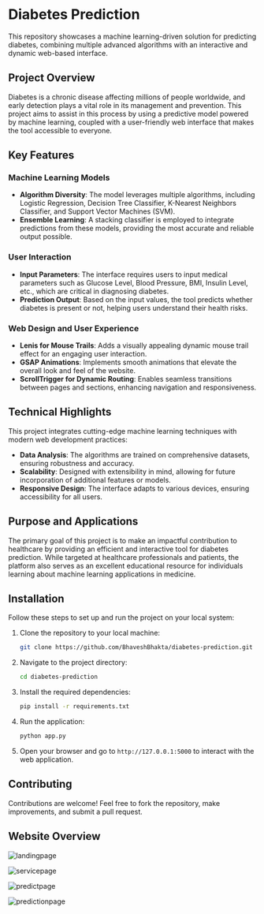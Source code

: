 # Diabetes Prediction

This repository showcases a machine learning-driven solution for predicting diabetes, combining multiple advanced algorithms with an interactive and dynamic web-based interface.

## Project Overview

Diabetes is a chronic disease affecting millions of people worldwide, and early detection plays a vital role in its management and prevention. This project aims to assist in this process by using a predictive model powered by machine learning, coupled with a user-friendly web interface that makes the tool accessible to everyone.

## Key Features

### Machine Learning Models
- **Algorithm Diversity**: The model leverages multiple algorithms, including Logistic Regression, Decision Tree Classifier, K-Nearest Neighbors Classifier, and Support Vector Machines (SVM).
- **Ensemble Learning**: A stacking classifier is employed to integrate predictions from these models, providing the most accurate and reliable output possible.

### User Interaction
- **Input Parameters**: The interface requires users to input medical parameters such as Glucose Level, Blood Pressure, BMI, Insulin Level, etc., which are critical in diagnosing diabetes.
- **Prediction Output**: Based on the input values, the tool predicts whether diabetes is present or not, helping users understand their health risks.

### Web Design and User Experience
- **Lenis for Mouse Trails**: Adds a visually appealing dynamic mouse trail effect for an engaging user interaction.
- **GSAP Animations**: Implements smooth animations that elevate the overall look and feel of the website.
- **ScrollTrigger for Dynamic Routing**: Enables seamless transitions between pages and sections, enhancing navigation and responsiveness.

## Technical Highlights
This project integrates cutting-edge machine learning techniques with modern web development practices:
- **Data Analysis**: The algorithms are trained on comprehensive datasets, ensuring robustness and accuracy.
- **Scalability**: Designed with extensibility in mind, allowing for future incorporation of additional features or models.
- **Responsive Design**: The interface adapts to various devices, ensuring accessibility for all users.

## Purpose and Applications
The primary goal of this project is to make an impactful contribution to healthcare by providing an efficient and interactive tool for diabetes prediction. While targeted at healthcare professionals and patients, the platform also serves as an excellent educational resource for individuals learning about machine learning applications in medicine.

## Installation

Follow these steps to set up and run the project on your local system:

1. Clone the repository to your local machine:  
   ```bash  
   git clone https://github.com/BhaveshBhakta/diabetes-prediction.git
   ```

2. Navigate to the project directory:  
   ```bash  
   cd diabetes-prediction  
   ```

3. Install the required dependencies:  
   ```bash  
   pip install -r requirements.txt  
   ```

4. Run the application:  
   ```bash  
   python app.py  
   ```

5. Open your browser and go to `http://127.0.0.1:5000` to interact with the web application.

## Contributing

Contributions are welcome! Feel free to fork the repository, make improvements, and submit a pull request.

## Website Overview

![landingpage](https://github.com/user-attachments/assets/6921e60a-98b1-48fd-ba49-b2ef8f98686e)

![servicepage](https://github.com/user-attachments/assets/ad07a1e9-13b9-4aa8-b7c4-2b83f7bb7ff9)

![predictpage](https://github.com/user-attachments/assets/ff5b2adb-3100-457f-a3cc-cf0961eb2d7e)

![predictionpage](https://github.com/user-attachments/assets/1bee9cbe-a7d5-4a51-b0b5-9ca238ce8b6c)


